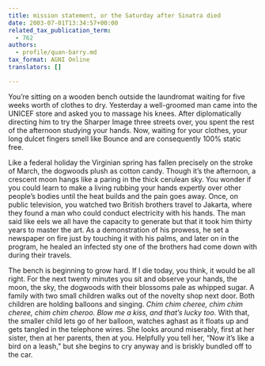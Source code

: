 ```yaml
---
title: mission statement, or the Saturday after Sinatra died
date: 2003-07-01T13:34:57+00:00
related_tax_publication_term:
  - 762
authors:
  - profile/quan-barry.md
tax_format: AGNI Online
translators: []

---
```

You’re sitting on a wooden bench outside the laundromat waiting for five weeks worth of clothes to dry. Yesterday a well-groomed man came into the UNICEF store and asked you to massage his knees. After diplomatically directing him to try the Sharper Image three streets over, you spent the rest of the afternoon studying your hands. Now, waiting for your clothes, your long dulcet fingers smell like Bounce and are consequently 100% static free.

Like a federal holiday the Virginian spring has fallen precisely on the stroke of March, the dogwoods plush as cotton candy. Though it’s the afternoon, a crescent moon hangs like a paring in the thick cerulean sky. You wonder if you could learn to make a living rubbing your hands expertly over other people’s bodies until the heat builds and the pain goes away. Once, on public television, you watched two British brothers travel to Jakarta, where they found a man who could conduct electricity with his hands. The man said like eels we all have the capacity to generate but that it took him thirty years to master the art. As a demonstration of his prowess, he set a newspaper on fire just by touching it with his palms, and later on in the program, he healed an infected sty one of the brothers had come down with during their travels.

The bench is beginning to grow hard. If I die today, you think, it would be all right. For the next twenty minutes you sit and observe your hands, the moon, the sky, the dogwoods with their blossoms pale as whipped sugar. A family with two small children walks out of the novelty shop next door. Both children are holding balloons and singing. _Chim chim cheree, chim chim cheree, chim chim cheroo. Blow me a kiss, and that’s lucky too._ With that, the smaller child lets go of her balloon, watches aghast as it floats up and gets tangled in the telephone wires. She looks around miserably, first at her sister, then at her parents, then at you. Helpfully you tell her, “Now it’s like a bird on a leash,” but she begins to cry anyway and is briskly bundled off to the car.